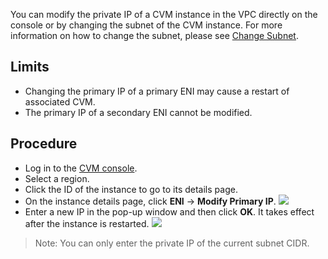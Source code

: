 You can modify the private IP of a CVM instance in the VPC directly on the console or by changing the subnet of the CVM instance. For more information on how to change the subnet, please see [Change Subnet]().

## Limits

- Changing the primary IP of a primary ENI may cause a restart of associated CVM.
- The primary IP of a secondary ENI cannot be modified.

## Procedure

- Log in to the [CVM console](https://console.cloud.tencent.com/cvm/index).
- Select a region.
- Click the ID of the instance to go to its details page.
- On the instance details page, click **ENI** -> **Modify Primary IP**.
![](https://main.qcloudimg.com/raw/4c645d0804f51e263080ca5bebd13d3a.png)
- Enter a new IP in the pop-up window and then click **OK**. It takes effect after the instance is restarted.
![](https://main.qcloudimg.com/raw/63be3d8152f3f27c114c4354340bed5d.png)
>Note: You can only enter the private IP of the current subnet CIDR.
